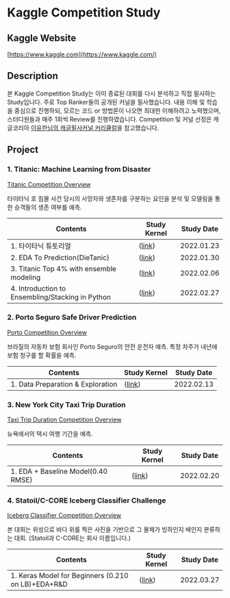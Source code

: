 # Kaggle Competition Study


## Kaggle Website

[https://www.kaggle.com](https://www.kaggle.com/)

## Description

본 Kaggle Competition Study는 이미 종료된 대회를 다시 분석하고 직접 필사하는 Study입니다. 주로 Top Ranker들의 공개된 커널을 필사했습니다. 내용 이해 및 학습을 중심으로 진행하되, 모르는 코드 or 방법론이 나오면 최대한 이해하려고 노력했으며, 스터디원들과 매주 1회씩 Review를 진행하였습니다. Competition 및 커널 선정은 캐글코리아 [이유한님의 캐글필사커널 커리큘럼](https://aifrenz.github.io/present_file/커널커리큘럼.pdf)을 참고했습니다.

## Project

### 1. Titanic: Machine Learning from Disaster

[Titanic Competition Overview](https://www.kaggle.com/c/titanic)

타이타닉 호 침몰 사건 당시의 사망자와 생존자를 구분하는 요인을 분석 및 모델링을 통한 승객들의 생존 여부를 예측.

| Contents | Study Kernel | Study Date |
|-----|---|---|
| 1. 타이타닉 튜토리얼 | ([link]()) | 2022.01.23 |
| 2. EDA To Prediction(DieTanic) | ([link]()) | 2022.01.30 |
| 3. Titanic Top 4% with ensemble modeling | ([link]()) | 2022.02.06 |
| 4. Introduction to Ensembling/Stacking in Python | ([link]()) | 2022.02.27 |


### 2. Porto Seguro Safe Driver Prediction

[Porto Competition Overview](https://www.kaggle.com/c/titanic)

브라질의 자동차 보험 회사인 Porto Seguro의 안전 운전자 예측. 특정 차주가 내년에 보험 청구를 할 확률을 예측.

| Contents | Study Kernel | Study Date |
|-----|---|---|
| 1. Data Preparation & Exploration | ([link]()) | 2022.02.13 |


### 3. New York City Taxi Trip Duration

[Taxi Trip Duration Competition Overview](https://www.kaggle.com/c/titanic)

뉴욕에서의 택시 여행 기간을 예측.

| Contents | Study Kernel | Study Date |
|-----|---|---|
| 1. EDA + Baseline Model(0.40 RMSE) | ([link]()) | 2022.02.20 |


### 4. Statoil/C-CORE Iceberg Classifier Challenge

[Iceberg Classifier Competition Overview](https://www.kaggle.com/c/titanic)

본 대회는 위성으로 바다 위를 찍은 사진을 기반으로 그 물체가 빙하인지 배인지 분류하는 대회. (Statoil과 C-CORE는 회사 이름입니다.)

| Contents | Study Kernel | Study Date |
|-----|---|---|
| 1. Keras Model for Beginners (0.210 on LB)+EDA+R&D | ([link]()) | 2022.03.27 |


